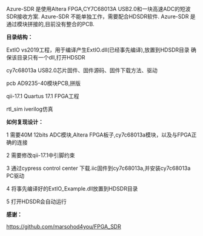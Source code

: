 Azure-SDR 是使用Altera FPGA,CY7C68013A USB2.0和一块高速ADC的短波SDR接收方案.
Azure-SDR 不能单独工作，需要配合HDSDR软件.
Azure-SDR 是通过模块拼接的,目前没有整合的PCB.

**目录结构：**

ExtIO      vs2019工程，用于编译产生ExtIO.dll(已经事先编译),放置到HDSDR目录 确保该目录只有一个dll,打开HDSDR

cy7c68013a USB2.0芯片固件、固件源码、固件下载方法、驱动

pcb        AD9235-40模块PCB,拼版

qii-17.1   Quartus 17.1 FPGA工程

rtl_sim    iverilog仿真

**如何复现设计：**

1 需要40M 12bits ADC模块,Altera FPGA板子,cy7c68013a模块，以及与FPGA正确的连接

2 需要修改qii-17.1中引脚约束

3 通过cypress control center 下载.iic固件到cy7c68013a,并安装cy7c68013a PC驱动

4 将事先编译好的ExtIO_Example.dll放置到HDSDR目录

5 打开HDSDR会自动运行

**感谢：**

https://github.com/marsohod4you/FPGA_SDR

